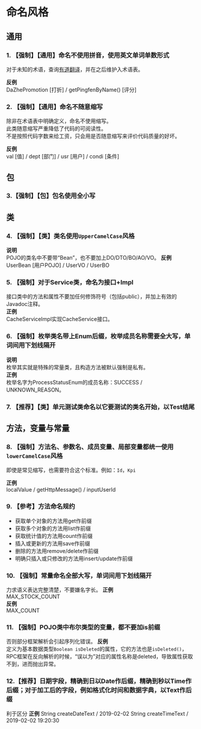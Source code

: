 # 命名风格
## 通用
### 1. 【强制】【通用】命名不使用拼音，使用英文单词单数形式
对于未知的术语，查询[有道翻译](http://fanyi.youdao.com)，并在之后维护入术语表。  

**反例**  
DaZhePromotion [打折] / getPingfenByName() [评分]  

### 2. 【强制】【通用】命名不随意缩写
除非在术语表中明确定义，命名不使用缩写。  
此类随意缩写严重降低了代码的可阅读性。  
不是按照代码字数来给工资，只会用是否随意缩写来评价代码质量的好坏。  

**反例**  
val [值] / dept [部门] / usr [用户] / condi [条件]

## 包
### 3.【强制】【包】包名使用全小写

## 类
### 4. 【强制】【类】类名使用`UpperCamelCase`风格
**说明**  
POJO的类名中不要带“Bean”，也不要加上DO/DTO/BO/AO/VO。
**反例**  
UserBean [用户POJO] / UserVO / UserBO  

### 5. 【强制】对于Service类，命名为接口+Impl
接口类中的方法和属性不要加任何修饰符号（包括public），并加上有效的Javadoc注释。  
**正例**  
CacheServiceImpl实现CacheService接口。  

### 6. 【强制】枚举类名带上Enum后缀，枚举成员名称需要全大写，单词间用下划线隔开
**说明**  
枚举其实就是特殊的常量类，且构造方法被默认强制是私有。  
**正例**  
枚举名字为ProcessStatusEnum的成员名称：SUCCESS / UNKNOWN_REASON。  

### 7. 【推荐】【类】单元测试类命名以它要测试的类名开始，以Test结尾

## 方法，变量与常量
### 8. 【强制】方法名、参数名、成员变量、局部变量都统一使用`lowerCamelCase`风格
即使是常见缩写，也需要符合这个标准。例如：`Id`，`Kpi`  

**正例**  
localValue / getHttpMessage() / inputUserId  

### 9. 【参考】方法命名规约
- 获取单个对象的方法用get作前缀
- 获取多个对象的方法用list作前缀
- 获取统计值的方法用count作前缀
- 插入或更新的方法用save作前缀
- 删除的方法用remove/delete作前缀
- 明确只插入或只修改的方法用insert/update作前缀

### 10. 【强制】常量命名全部大写，单词间用下划线隔开
力求语义表达完整清楚，不要嫌名字长。 
**正例**  
MAX_STOCK_COUNT   
**反例**  
MAX_COUNT  
 
### 11. 【强制】POJO类中布尔类型的变量，都不要加is前缀
否则部分框架解析会引起序列化错误。 
**反例**  
定义为基本数据类型`Boolean isDeleted`的属性，它的方法也是`isDeleted()`，RPC框架在反向解析的时候，“误以为”对应的属性名称是deleted，导致属性获取不到，进而抛出异常。

### 12.【推荐】日期字段，精确到日以Date作后缀，精确到秒以Time作后缀；对于加工后的字段，例如格式化时间和数据字典，以Text作后缀
利于区分
**正例**
String createDateText	/	2019-02-02
String createTimeText	/	2019-02-02 19:20:30



